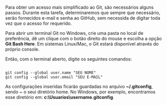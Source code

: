 Para obter um acesso mais simplificado ao Git, são necessários alguns passos. Durante esta tarefa, determinaremos que sempre que necessário, serão fornecidos e-mail e senha ao GitHub, sem necessida de digitar toda vez que o acesso for requerido.<br>

Para abrir um terminal Git no Windows, crie uma pasta no local de preferência, dê um clique com o botão direito do mouse e escolha a opção **Git Bash Here**.
Em sistemas Linux/Mac, o Git estará disponível através do próprio console.<br>

Então, com o terminal aberto, digite os seguintes comandos:

```

git config --global user.name "SEU NOME"
git config --global user.email "SEU E-MAIL"

```


As configurações inseridas ficarão guardadas no arquivo **~/.gitconfig**, sendo ~ o seui diretório home.
No Windows, por exemplo, encontramos esse diretório em: **c:\Usuarios\username\.gitconfig**. 